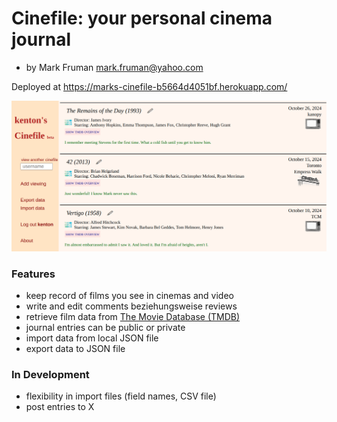 # Cinefile: your personal cinema journal
- by Mark Fruman mark.fruman@yahoo.com

Deployed at https://marks-cinefile-b5664d4051bf.herokuapp.com/

<!-- Deployed at https://www.cinefile.me -->

![Cinefile profile page](kenton_cinefile.png)


### Features
- keep record of films you see in cinemas and video
- write and edit comments beziehungsweise reviews
- retrieve film data from [The Movie Database (TMDB)](https://www.themoviedb.org/)
- journal entries can be public or private
- import data from local JSON file
- export data to JSON file


### In Development
- flexibility in import files (field names, CSV file)
- post entries to X